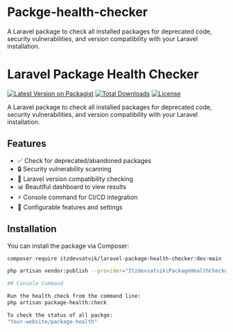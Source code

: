 # Packge-health-checker
A Laravel package to check all installed packages for deprecated code, security vulnerabilities, and version compatibility with your Laravel installation.
# Laravel Package Health Checker

[![Latest Version on Packagist](https://img.shields.io/packagist/v/itzdevsatvik/laravel-package-health-checker.svg?style=flat-square)](https://packagist.org/packages/itzdevsatvik/laravel-package-health-checker)
[![Total Downloads](https://img.shields.io/packagist/dt/itzdevsatvik/laravel-package-health-checker.svg?style=flat-square)](https://packagist.org/packages/itzdevsatvik/laravel-package-health-checker)
[![License](https://img.shields.io/packagist/l/itzdevsatvik/laravel-package-health-checker.svg?style=flat-square)](https://packagist.org/packages/itzdevsatvik/laravel-package-health-checker)

A Laravel package to check all installed packages for deprecated code, security vulnerabilities, and version compatibility with your Laravel installation.

## Features

- ✅ Check for deprecated/abandoned packages
- 🔒 Security vulnerability scanning
- 🔄 Laravel version compatibility checking
- 📊 Beautiful dashboard to view results
- ⚡ Console command for CI/CD integration
- 🔧 Configurable features and settings

## Installation

You can install the package via Composer:

```bash
composer require itzdevsatvik/laravel-package-health-checker:dev-main

php artisan vendor:publish --provider="Itzdevsatvik\PackageHealthChecker\Providers\PackageHealthCheckerServiceProvider" --tag=packagehealthchecker-config

## Console Command

Run the health check from the command line:
php artisan package-health:check

To check the status of all packge:
"Your-website/package-health"
